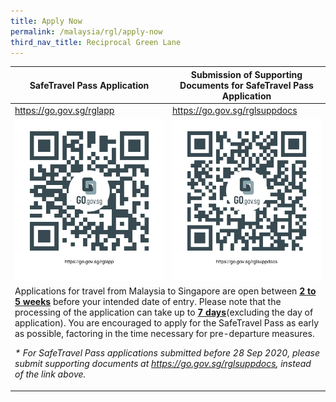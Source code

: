 ```yaml
---
title: Apply Now
permalink: /malaysia/rgl/apply-now
third_nav_title: Reciprocal Green Lane
---
```


<table>
  <thead>
    <tr>
      <th>SafeTravel Pass Application</th>
      <th>Submission of Supporting Documents for SafeTravel Pass Application</th>
    </tr>
  </thead>
  <tbody>
    <tr>
      <td width="50%"><a href="https://go.gov.sg/rglapp">https://go.gov.sg/rglapp</a></td>
      <td width="50%"><a href="https://go.gov.sg/rglsuppdocs">https://go.gov.sg/rglsuppdocs</a></td>
    </tr>
    <tr>
      <td><a href="https://go.gov.sg/rglapp"><img src="/images/qr-rglapp.png" alt="https://go.gov.sg/rglapp" title="https://go.gov.sg/rglapp"></a></td>
      <td><a href="https://go.gov.sg/rglsuppdocs"><img src="/images/qr-rglsuppdocs.png" alt="https://go.gov.sg/rglsuppdocs" title="https://go.gov.sg/rglsuppdocs"></a></td>
    </tr>
    <tr>
      <td colspan="2">Applications for travel from Malaysia to Singapore are open between <b><u>2 to 5 weeks</u></b> before your intended date of entry. Please note that the processing of the application can take up to <b><u>7 days</u></b>(excluding the day of application). You are encouraged to apply for the SafeTravel Pass as early as possible, factoring in the time necessary for pre-departure measures.
        <p><i>* For SafeTravel Pass applications submitted before 28 Sep 2020, please submit supporting documents at <a href="https://go.gov.sg/rglsuppdocs">https://go.gov.sg/rglsuppdocs</a>, instead of the link above. </i></p>
      </td>
    </tr>
  </tbody>
</table>




 

 
